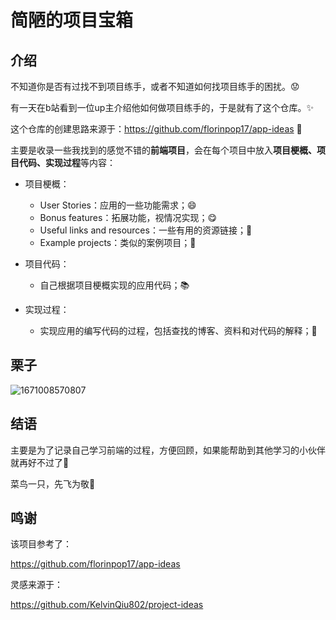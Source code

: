 # 简陋的项目宝箱

## 介绍

不知道你是否有过找不到项目练手，或者不知道如何找项目练手的困扰。:worried:

有一天在b站看到一位up主介绍他如何做项目练手的，于是就有了这个仓库。:sparkles:

这个仓库的创建思路来源于：https://github.com/florinpop17/app-ideas :lollipop:

主要是收录一些我找到的感觉不错的**前端项目**，会在每个项目中放入**项目梗概、项目代码、实现过程**等内容：

- 项目梗概：
  - User Stories：应用的一些功能需求；:smile:
  - Bonus features：拓展功能，视情况实现；:yum:
  - Useful links and resources：一些有用的资源链接；:cake:
  - Example projects：类似的案例项目；:door:

- 项目代码：
  - 自己根据项目梗概实现的应用代码；:books:

- 实现过程：
  - 实现应用的编写代码的过程，包括查找的博客、资料和对代码的解释；:cookie:

## 栗子

![1671008570807](D:\workspace\app-idea\image\1671008570807.png)

## 结语

主要是为了记录自己学习前端的过程，方便回顾，如果能帮助到其他学习的小伙伴就再好不过了:love_letter:

菜鸟一只，先飞为敬:chicken:

## 鸣谢

该项目参考了：

https://github.com/florinpop17/app-ideas

灵感来源于：

https://github.com/KelvinQiu802/project-ideas
